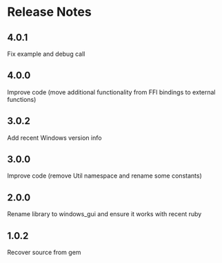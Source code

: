 # Release Notes

## 4.0.1

Fix example and debug call

## 4.0.0

Improve code (move additional functionality from FFI bindings to external functions)

## 3.0.2

Add recent Windows version info

## 3.0.0

Improve code (remove Util namespace and rename some constants)

## 2.0.0

Rename library to windows_gui and ensure it works with recent ruby

## 1.0.2

Recover source from gem
